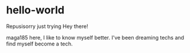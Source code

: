 # hello-world
Repusisorry just trying 
Hey there!

maga185 here, I like to know myself better.
I've been dreaming techs and find myself become a tech.
